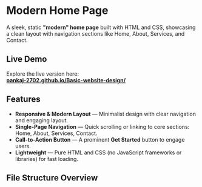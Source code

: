 # Modern Home Page

A sleek, static **"modern" home page** built with HTML and CSS, showcasing a clean layout with navigation sections like Home, About, Services, and Contact.

##  Live Demo

Explore the live version here:  
**[pankaj-2702.github.io/Basic-website-design/](https://pankaj-2702.github.io/Basic-website-design/)**

##  Features

- **Responsive & Modern Layout** — Minimalist design with clear navigation and engaging layout.
- **Single-Page Navigation** — Quick scrolling or linking to core sections: Home, About, Services, Contact.
- **Call-to-Action Button** — A prominent **Get Started** button to engage users.
- **Lightweight** — Pure HTML and CSS (no JavaScript frameworks or libraries) for fast loading.

##  File Structure Overview

